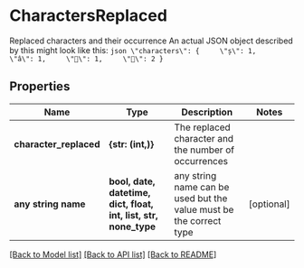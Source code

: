 # CharactersReplaced

Replaced characters and their occurrence An actual JSON object described by this might look like this:  ```json \"characters\": {     \"ș\": 1,     \"â\": 1,     \"👩\": 1,     \"👧\": 2 }  ```

## Properties
Name | Type | Description | Notes
------------ | ------------- | ------------- | -------------
**character_replaced** | **{str: (int,)}** | The replaced character and the number of occurrences | 
**any string name** | **bool, date, datetime, dict, float, int, list, str, none_type** | any string name can be used but the value must be the correct type | [optional]

[[Back to Model list]](../../README.md#models) [[Back to API list]](../../README.md#available-methods) [[Back to README]](../../README.md)


